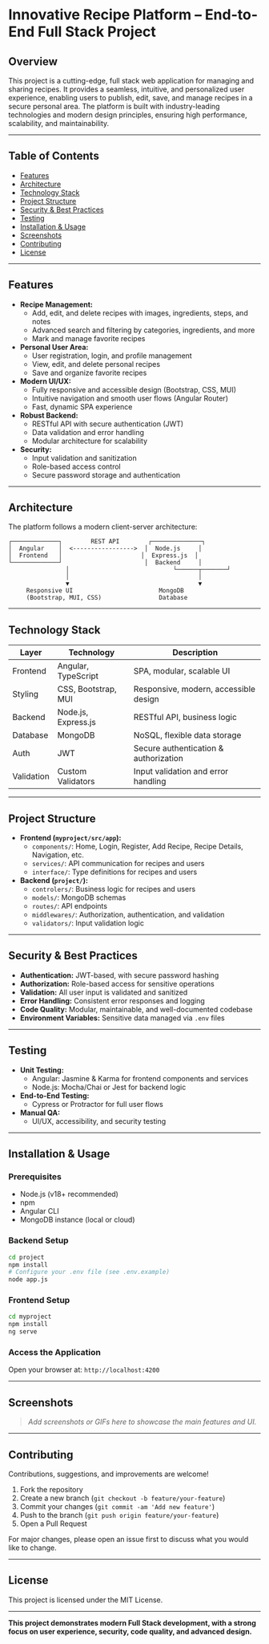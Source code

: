 # Innovative Recipe Platform – End-to-End Full Stack Project

## Overview
This project is a cutting-edge, full stack web application for managing and sharing recipes. It provides a seamless, intuitive, and personalized user experience, enabling users to publish, edit, save, and manage recipes in a secure personal area. The platform is built with industry-leading technologies and modern design principles, ensuring high performance, scalability, and maintainability.

---

## Table of Contents
- [Features](#features)
- [Architecture](#architecture)
- [Technology Stack](#technology-stack)
- [Project Structure](#project-structure)
- [Security & Best Practices](#security--best-practices)
- [Testing](#testing)
- [Installation & Usage](#installation--usage)
- [Screenshots](#screenshots)
- [Contributing](#contributing)
- [License](#license)

---

## Features
- **Recipe Management:**
	- Add, edit, and delete recipes with images, ingredients, steps, and notes
	- Advanced search and filtering by categories, ingredients, and more
	- Mark and manage favorite recipes
- **Personal User Area:**
	- User registration, login, and profile management
	- View, edit, and delete personal recipes
	- Save and organize favorite recipes
- **Modern UI/UX:**
	- Fully responsive and accessible design (Bootstrap, CSS, MUI)
	- Intuitive navigation and smooth user flows (Angular Router)
	- Fast, dynamic SPA experience
- **Robust Backend:**
	- RESTful API with secure authentication (JWT)
	- Data validation and error handling
	- Modular architecture for scalability
- **Security:**
	- Input validation and sanitization
	- Role-based access control
	- Secure password storage and authentication

---

## Architecture
The platform follows a modern client-server architecture:

```
┌─────────────┐        REST API        ┌──────────────┐
│  Angular    │  <----------------->  │  Node.js     │
│  Frontend   │                      │  Express.js  │
└─────────────┘                       │  Backend     │
				│                             └──────┬───────┘
				│                                    │
				▼                                    ▼
	 Responsive UI                        MongoDB
	 (Bootstrap, MUI, CSS)                Database
```

---

## Technology Stack
| Layer      | Technology           | Description                                 |
|------------|----------------------|---------------------------------------------|
| Frontend   | Angular, TypeScript  | SPA, modular, scalable UI                   |
| Styling    | CSS, Bootstrap, MUI  | Responsive, modern, accessible design       |
| Backend    | Node.js, Express.js  | RESTful API, business logic                 |
| Database   | MongoDB              | NoSQL, flexible data storage                |
| Auth       | JWT                  | Secure authentication & authorization       |
| Validation | Custom Validators    | Input validation and error handling         |

---

## Project Structure
- **Frontend (`myproject/src/app`):**
	- `components/`: Home, Login, Register, Add Recipe, Recipe Details, Navigation, etc.
	- `services/`: API communication for recipes and users
	- `interface/`: Type definitions for recipes and users
- **Backend (`project/`):**
	- `controlers/`: Business logic for recipes and users
	- `models/`: MongoDB schemas
	- `routes/`: API endpoints
	- `middlewares/`: Authorization, authentication, and validation
	- `validators/`: Input validation logic

---

## Security & Best Practices
- **Authentication:** JWT-based, with secure password hashing
- **Authorization:** Role-based access for sensitive operations
- **Validation:** All user input is validated and sanitized
- **Error Handling:** Consistent error responses and logging
- **Code Quality:** Modular, maintainable, and well-documented codebase
- **Environment Variables:** Sensitive data managed via `.env` files

---

## Testing
- **Unit Testing:**
	- Angular: Jasmine & Karma for frontend components and services
	- Node.js: Mocha/Chai or Jest for backend logic
- **End-to-End Testing:**
	- Cypress or Protractor for full user flows
- **Manual QA:**
	- UI/UX, accessibility, and security testing

---

## Installation & Usage
### Prerequisites
- Node.js (v18+ recommended)
- npm
- Angular CLI
- MongoDB instance (local or cloud)

### Backend Setup
```bash
cd project
npm install
# Configure your .env file (see .env.example)
node app.js
```

### Frontend Setup
```bash
cd myproject
npm install
ng serve
```

### Access the Application
Open your browser at: `http://localhost:4200`

---

## Screenshots
> _Add screenshots or GIFs here to showcase the main features and UI._

---

## Contributing
Contributions, suggestions, and improvements are welcome!

1. Fork the repository
2. Create a new branch (`git checkout -b feature/your-feature`)
3. Commit your changes (`git commit -am 'Add new feature'`)
4. Push to the branch (`git push origin feature/your-feature`)
5. Open a Pull Request

For major changes, please open an issue first to discuss what you would like to change.

---

## License
This project is licensed under the MIT License.

---

**This project demonstrates modern Full Stack development, with a strong focus on user experience, security, code quality, and advanced design.**

